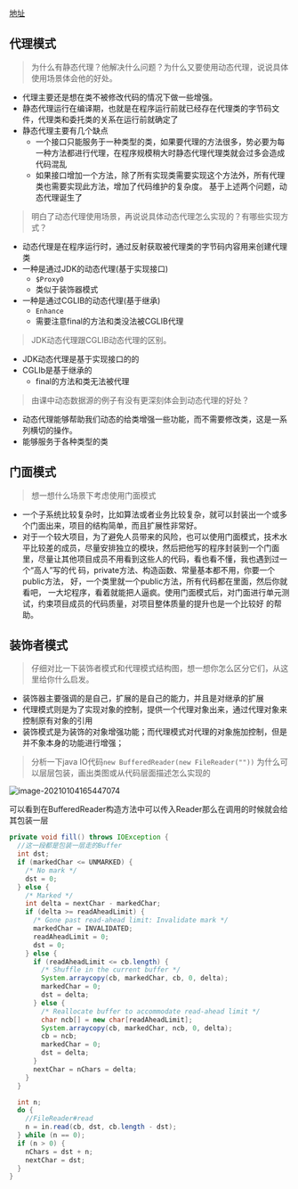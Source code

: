 [地址](https://gper.club/homework/subjects/7e7e7f7ff4g5dgc7g64gf9)

## 代理模式

> 为什么有静态代理？他解决什么问题？为什么又要使用动态代理，说说具体使用场景体会他的好处。

- 代理主要还是想在类不被修改代码的情况下做一些增强。
- 静态代理运行在编译期，也就是在程序运行前就已经存在代理类的字节码文件，代理类和委托类的关系在运行前就确定了
- 静态代理主要有几个缺点
  - 一个接口只能服务于一种类型的类，如果要代理的方法很多，势必要为每一种方法都进行代理，在程序规模稍大时静态代理代理类就会过多会造成代码混乱
  - 如果接口增加一个方法，除了所有实现类需要实现这个方法外，所有代理类也需要实现此方法，增加了代码维护的复杂度。 基于上述两个问题，动态代理诞生了

> 明白了动态代理使用场景，再说说具体动态代理怎么实现的？有哪些实现方式？

- 动态代理是在程序运行时，通过反射获取被代理类的字节码内容用来创建代理类
- 一种是通过JDK的动态代理(基于实现接口)
  - `$Proxy0`
  - 类似于装饰器模式
- 一种是通过CGLIB的动态代理(基于继承)
  - `Enhance`
  - 需要注意final的方法和类没法被CGLIB代理

> JDK动态代理跟CGLIB动态代理的区别。

- JDK动态代理是基于实现接口的的
- CGLIb是基于继承的
  - final的方法和类无法被代理

> 由课中动态数据源的例子有没有更深刻体会到动态代理的好处？

- 动态代理能够帮助我们动态的给类增强一些功能，而不需要修改类，这是一系列横切的操作。
- 能够服务于各种类型的类

## 门面模式

> 想一想什么场景下考虑使用门面模式

- 一个子系统比较复杂时，比如算法或者业务比较复杂，就可以封装出一个或多个门面出来，项目的结构简单，而且扩展性非常好。
- 对于一个较大项目，为了避免人员带来的风险，也可以使用门面模式，技术水平比较差的成员，尽量安排独立的模块，然后把他写的程序封装到一个门面里，尽量让其他项目成员不用看到这些人的代码，看也看不懂，我也遇到过一个“高人”写的代 码，private方法、构造函数、常量基本都不用，你要一个public方法， 好，一个类里就一个public方法，所有代码都在里面，然后你就看吧， 一大坨程序，看着就能把人逼疯。使用门面模式后，对门面进行单元测试，约束项目成员的代码质量，对项目整体质量的提升也是一个比较好 的帮助。

## 装饰者模式

> 仔细对比一下装饰者模式和代理模式结构图，想一想你怎么区分它们，从这里给你什么启发。

- 装饰器主要强调的是自己，扩展的是自己的能力，并且是对继承的扩展
- 代理模式则是为了实现对象的控制，提供一个代理对象出来，通过代理对象来控制原有对象的引用
- 装饰模式是为装饰的对象增强功能；而代理模式对代理的对象施加控制，但是并不象本身的功能进行增强；

> 分析一下java IO代码`new BufferedReader(new FileReader(""))` 为什么可以层层包装，画出类图或从代码层面描述怎么实现的

![image-20210104165447074](https://zzy0-0.oss-cn-shanghai.aliyuncs.com/blog/2021-01-04-090227.png)

可以看到在BufferedReader构造方法中可以传入Reader那么在调用的时候就会给其包装一层

```java
private void fill() throws IOException {
  //这一段都是包装一层走的Buffer
  int dst;
  if (markedChar <= UNMARKED) {
    /* No mark */
    dst = 0;
  } else {
    /* Marked */
    int delta = nextChar - markedChar;
    if (delta >= readAheadLimit) {
      /* Gone past read-ahead limit: Invalidate mark */
      markedChar = INVALIDATED;
      readAheadLimit = 0;
      dst = 0;
    } else {
      if (readAheadLimit <= cb.length) {
        /* Shuffle in the current buffer */
        System.arraycopy(cb, markedChar, cb, 0, delta);
        markedChar = 0;
        dst = delta;
      } else {
        /* Reallocate buffer to accommodate read-ahead limit */
        char ncb[] = new char[readAheadLimit];
        System.arraycopy(cb, markedChar, ncb, 0, delta);
        cb = ncb;
        markedChar = 0;
        dst = delta;
      }
      nextChar = nChars = delta;
    }
  }

  int n;
  do {
    //FileReader#read
    n = in.read(cb, dst, cb.length - dst);
  } while (n == 0);
  if (n > 0) {
    nChars = dst + n;
    nextChar = dst;
  }
}
```

